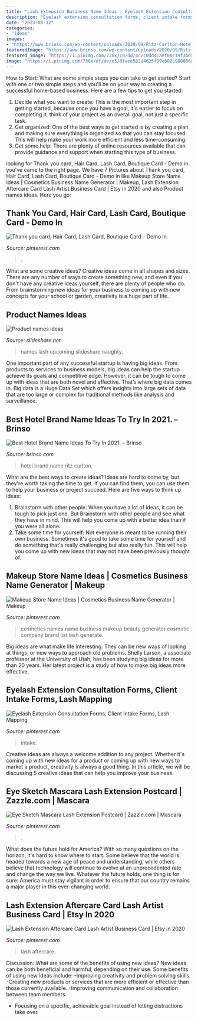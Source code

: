 ```yaml
---
title: "Lash Extension Business Name Ideas : Eyelash Extension Consultation Forms, Client Intake Forms, Lash Mapping"
description: "Eyelash extension consultation forms, client intake forms, lash mapping"
date: "2023-08-12"
categories:
- "ideas"
images:
- "https://www.brinso.com/wp-content/uploads/2020/09/Ritz-Carlton-Hotel.png"
featuredImage: "https://www.brinso.com/wp-content/uploads/2020/09/Ritz-Carlton-Hotel.png"
featured_image: "https://i.pinimg.com/736x/c0/dd/4c/c0dd4caef00c19f3bd5bdf78ce280567.jpg"
image: "https://i.pinimg.com/736x/df/ae/e5/dfaee582a4625f99e682e980866c7ad0--eye-sketch-long-eyelashes.jpg"
---
```



How to Start: What are some simple steps you can take to get started?
Start with one or two simple steps and you'll be on your way to creating a successful home-based business. Here are a few tips to get you started: 
1. Decide what you want to create: This is the most important step in getting started, because once you have a goal, it's easier to focus on completing it. think of your project as an overall goal, not just a specific task. 
2. Get organized: One of the best ways to get started is by creating a plan and making sure everything is organized so that you can stay focused. This will help make your work more efficient and less time-consuming. 
3. Get some help: There are plenty of online resources available that can provide guidance and support when starting this type of business.

	

		
looking for Thank you card, Hair Card, Lash Card, Boutique Card - Demo in you've came to the right page. We have 7 Pictures about Thank you card, Hair Card, Lash Card, Boutique Card - Demo in like Makeup Store Name Ideas | Cosmetics Business Name Generator | Makeup, Lash Extension Aftercare Card Lash Artist Business Card | Etsy in 2020 and also Product names ideas. Here you go:
		
    
## Thank You Card, Hair Card, Lash Card, Boutique Card - Demo In

<img loading=lazy src="https://i.pinimg.com/originals/ed/a6/c1/eda6c197e19546f1f6d54fee2912babc.jpg" onerror="this.onerror=null;this.src='https://tse3.mm.bing.net/th?id=OIP.dO4X_sUBPVg-cz5FtpKMEgHaGf&amp;pid=15.1';" alt="Thank you card, Hair Card, Lash Card, Boutique Card - Demo in">

_Source: pinterest.com_

>. 

	

What are some creative ideas?
Creative ideas come in all shapes and sizes. There are any number of ways to create something new, and even if you don't have any creative ideas yourself, there are plenty of people who do. From brainstorming new ideas for your business to coming up with new concepts for your school or garden, creativity is a huge part of life.

    
## Product Names Ideas

<img loading=lazy src="https://image.slidesharecdn.com/productnamesideas-110110043716-phpapp02/95/product-names-ideas-1-728.jpg?cb=1294634268" onerror="this.onerror=null;this.src='https://tse2.mm.bing.net/th?id=OIP.xElqbeXrr0QjOnU_ugZNbQHaFj&amp;pid=15.1';" alt="Product names ideas">

_Source: slideshare.net_

>names lash upcoming slideshare naughty. 

	

One important part of any successful startup is having big ideas. From products to services to business models, big ideas can help the startup achieve its goals and competitive edge. However, it can be tough to come up with ideas that are both novel and effective. That’s where big data comes in. Big data is a Huge Data Set which offers insights into large sets of data that are too large or complex for traditional methods like analysis and surveillance.

    
## Best Hotel Brand Name Ideas To Try In 2021. – Brinso

<img loading=lazy src="https://www.brinso.com/wp-content/uploads/2020/09/Ritz-Carlton-Hotel.png" onerror="this.onerror=null;this.src='https://tse4.mm.bing.net/th?id=OIP.FOlpVTkIU2iHIO-2EGnweQAAAA&amp;pid=15.1';" alt="Best Hotel Brand Name Ideas To Try In 2021. – Brinso">

_Source: brinso.com_

>hotel brand name ritz carlton. 

	

What are the best ways to create ideas?
Ideas are hard to come by, but they're worth taking the time to get. If you can find them, you can use them to help your business or project succeed. Here are five ways to think up ideas: 
1. Brainstorm with other people: When you have a lot of ideas, it can be tough to pick just one. But Brainstorm with other people and see what they have in mind. This will help you come up with a better idea than if you were all alone. 
2. Take some time for yourself: Not everyone is meant to be running their own business. Sometimes it's good to take some time for yourself and do something that's really challenging but also really fun. This will help you come up with new ideas that may not have been previously thought of. 

    
## Makeup Store Name Ideas | Cosmetics Business Name Generator | Makeup

<img loading=lazy src="https://i.pinimg.com/736x/90/83/f4/9083f4e492557a10957a53fa76883b5c.jpg" onerror="this.onerror=null;this.src='https://tse1.mm.bing.net/th?id=OIP.uUVoEJ5I7NZ6VNw5MXIgwAHaLH&amp;pid=15.1';" alt="Makeup Store Name Ideas | Cosmetics Business Name Generator | Makeup">

_Source: pinterest.com_

>cosmetics names name business makeup beauty generator cosmetic company brand list lash generate. 

	

Big ideas are what make life interesting. They can be new ways of looking at things, or new ways to approach old problems. Shelly Larson, a associate professor at the University of Utah, has been studying big ideas for more than 20 years. Her latest project is a study of how to make big ideas more effective.

    
## Eyelash Extension Consultation Forms, Client Intake Forms, Lash Mapping

<img loading=lazy src="https://i.pinimg.com/736x/c0/dd/4c/c0dd4caef00c19f3bd5bdf78ce280567.jpg" onerror="this.onerror=null;this.src='https://tse1.mm.bing.net/th?id=OIP.R_FegjGxOx2xzcYyeoSWJwHaHk&amp;pid=15.1';" alt="Eyelash Extension Consultation Forms, Client Intake Forms, Lash Mapping">

_Source: pinterest.com_

>intake. 

	

Creative ideas are always a welcome addition to any project. Whether it's coming up with new ideas for a product or coming up with new ways to market a product, creativity is always a good thing. In this article, we will be discussing 5 creative ideas that can help you improve your business.

    
## Eye Sketch Mascara Lash Extension Postcard | Zazzle.com | Mascara

<img loading=lazy src="https://i.pinimg.com/736x/df/ae/e5/dfaee582a4625f99e682e980866c7ad0--eye-sketch-long-eyelashes.jpg" onerror="this.onerror=null;this.src='https://tse1.mm.bing.net/th?id=OIP.d8IuPF7xxY8UQp5-kgwZPAAAAA&amp;pid=15.1';" alt="Eye Sketch Mascara Lash Extension Postcard | Zazzle.com | Mascara">

_Source: pinterest.com_

>. 

	

What does the future hold for America? With so many questions on the horizon, it's hard to know where to start. Some believe that the world is headed towards a new age of peace and understanding, while others believe that technology will continue to evolve at an unprecedented rate and change the way we live. Whatever the future holds, one thing is for sure: America must stay vigilant in order to ensure that our country remains a major player in this ever-changing world.

    
## Lash Extension Aftercare Card Lash Artist Business Card | Etsy In 2020

<img loading=lazy src="https://i.pinimg.com/736x/36/c4/02/36c4020a6c23d216b3e129b509d7e8a6.jpg" onerror="this.onerror=null;this.src='https://tse1.mm.bing.net/th?id=OIP.epwsUBL8L-8Hnt49yyw3IgHaFJ&amp;pid=15.1';" alt="Lash Extension Aftercare Card Lash Artist Business Card | Etsy in 2020">

_Source: pinterest.com_

>lash aftercare. 

	

Discussion: What are some of the benefits of using new ideas?
New ideas can be both beneficial and harmful, depending on their use. Some benefits of using new ideas include: 
-Improving creativity and problem solving skills.
-Creating new products or services that are more efficient or effective than those currently available.
-Improving communication and collaboration between team members. 
- Focusing on a specific, achievable goal instead of letting distractions take over.

